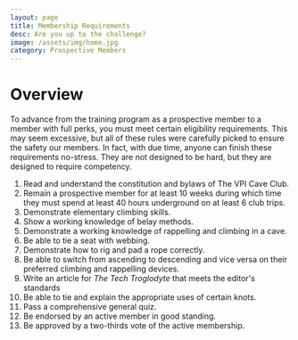 ```yaml
---
layout: page
title: Membership Requirements
desc: Are you up to the challenge?
image: /assets/img/home.jpg
category: Prospective Members
---
```


# Overview

To advance from the training program as a prospective member to a member with full perks, you must meet certain eligibility requirements. This may seem excessive, but all of these rules were carefully picked to ensure the safety our members. In fact, with due time, anyone can finish these requirements no-stress. They are not designed to be hard, but they are designed to require competency.

1. Read and understand the constitution and bylaws of The VPI Cave Club.
2. Remain a prospective member for at least 10 weeks during which time they must spend at least 40 hours underground on at least 6 club trips.
3. Demonstrate elementary climbing skills.
4. Show a working knowledge of belay methods.
5. Demonstrate a working knowledge of rappelling and climbing in a cave.
6. Be able to tie a seat with webbing.
7. Demonstrate how to rig and pad a rope correctly.
8. Be able to switch from ascending to descending and vice versa on their preferred climbing and rappelling devices.
9. Write an article for *The Tech Troglodyte* that meets the editor's standards
10. Be able to tie and explain the appropriate uses of certain knots.
11. Pass a comprehensive general quiz.
12. Be endorsed by an active member in good standing.
13. Be approved by a two-thirds vote of the active membership.
